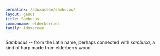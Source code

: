 ```yaml
---
permalink: /adoxaceae/sambucus/
layout: genus
title: Sambucus
commonname: elderberries
family: Adoxaceae
---
```


*Sambucus* -- from the Latin name, perhaps connected with *sambuca*, a kind of harp made from elderberry wood
